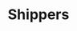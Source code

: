 ---
layout: child_layout/how_it_works__shippers
title: Shippers
title_heading:
permalink: /how-it-works/shippers/
hero: /assets/img/content/hero/fullsize/hero-5.jpg
hero_classes: is-fullscreen
side_nav_id: 2
---